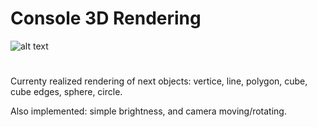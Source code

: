 # Console 3D Rendering

![alt text](https://i.imgur.com/gq1PvaF.png)

#

Currenty realized rendering of next objects: vertice, line, polygon, cube, cube edges, sphere, circle.

Also implemented: simple brightness, and camera moving/rotating.
